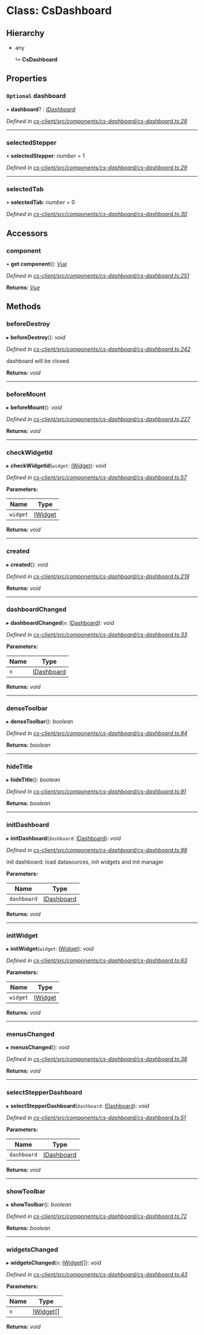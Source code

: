 # Class: CsDashboard

## Hierarchy

* any

  ↳ **CsDashboard**

## Properties

### `Optional` dashboard

• **dashboard**? : *[IDashboard](../interfaces/_cs_core_src_dashboard_dashboard_.idashboard.md)*

*Defined in [cs-client/src/components/cs-dashboard/cs-dashboard.ts:28](https://github.com/RichardHovenkamp/csnext/blob/6deb7f51/packages/cs-client/src/components/cs-dashboard/cs-dashboard.ts#L28)*

___

###  selectedStepper

• **selectedStepper**: *number* = 1

*Defined in [cs-client/src/components/cs-dashboard/cs-dashboard.ts:29](https://github.com/RichardHovenkamp/csnext/blob/6deb7f51/packages/cs-client/src/components/cs-dashboard/cs-dashboard.ts#L29)*

___

###  selectedTab

• **selectedTab**: *number* = 0

*Defined in [cs-client/src/components/cs-dashboard/cs-dashboard.ts:30](https://github.com/RichardHovenkamp/csnext/blob/6deb7f51/packages/cs-client/src/components/cs-dashboard/cs-dashboard.ts#L30)*

## Accessors

###  component

• **get component**(): *[Vue](../interfaces/_cs_client_src_index_._vue_types_vue_.vue.md)*

*Defined in [cs-client/src/components/cs-dashboard/cs-dashboard.ts:251](https://github.com/RichardHovenkamp/csnext/blob/6deb7f51/packages/cs-client/src/components/cs-dashboard/cs-dashboard.ts#L251)*

**Returns:** *[Vue](../interfaces/_cs_client_src_index_._vue_types_vue_.vue.md)*

## Methods

###  beforeDestroy

▸ **beforeDestroy**(): *void*

*Defined in [cs-client/src/components/cs-dashboard/cs-dashboard.ts:242](https://github.com/RichardHovenkamp/csnext/blob/6deb7f51/packages/cs-client/src/components/cs-dashboard/cs-dashboard.ts#L242)*

dashboard will be closed.

**Returns:** *void*

___

###  beforeMount

▸ **beforeMount**(): *void*

*Defined in [cs-client/src/components/cs-dashboard/cs-dashboard.ts:227](https://github.com/RichardHovenkamp/csnext/blob/6deb7f51/packages/cs-client/src/components/cs-dashboard/cs-dashboard.ts#L227)*

**Returns:** *void*

___

###  checkWidgetId

▸ **checkWidgetId**(`widget`: [IWidget](../interfaces/_cs_core_src_widget_widget_.iwidget.md)): *void*

*Defined in [cs-client/src/components/cs-dashboard/cs-dashboard.ts:57](https://github.com/RichardHovenkamp/csnext/blob/6deb7f51/packages/cs-client/src/components/cs-dashboard/cs-dashboard.ts#L57)*

**Parameters:**

Name | Type |
------ | ------ |
`widget` | [IWidget](../interfaces/_cs_core_src_widget_widget_.iwidget.md) |

**Returns:** *void*

___

###  created

▸ **created**(): *void*

*Defined in [cs-client/src/components/cs-dashboard/cs-dashboard.ts:219](https://github.com/RichardHovenkamp/csnext/blob/6deb7f51/packages/cs-client/src/components/cs-dashboard/cs-dashboard.ts#L219)*

**Returns:** *void*

___

###  dashboardChanged

▸ **dashboardChanged**(`n`: [IDashboard](../interfaces/_cs_core_src_dashboard_dashboard_.idashboard.md)): *void*

*Defined in [cs-client/src/components/cs-dashboard/cs-dashboard.ts:33](https://github.com/RichardHovenkamp/csnext/blob/6deb7f51/packages/cs-client/src/components/cs-dashboard/cs-dashboard.ts#L33)*

**Parameters:**

Name | Type |
------ | ------ |
`n` | [IDashboard](../interfaces/_cs_core_src_dashboard_dashboard_.idashboard.md) |

**Returns:** *void*

___

###  denseToolbar

▸ **denseToolbar**(): *boolean*

*Defined in [cs-client/src/components/cs-dashboard/cs-dashboard.ts:84](https://github.com/RichardHovenkamp/csnext/blob/6deb7f51/packages/cs-client/src/components/cs-dashboard/cs-dashboard.ts#L84)*

**Returns:** *boolean*

___

###  hideTitle

▸ **hideTitle**(): *boolean*

*Defined in [cs-client/src/components/cs-dashboard/cs-dashboard.ts:91](https://github.com/RichardHovenkamp/csnext/blob/6deb7f51/packages/cs-client/src/components/cs-dashboard/cs-dashboard.ts#L91)*

**Returns:** *boolean*

___

###  initDashboard

▸ **initDashboard**(`dashboard`: [IDashboard](../interfaces/_cs_core_src_dashboard_dashboard_.idashboard.md)): *void*

*Defined in [cs-client/src/components/cs-dashboard/cs-dashboard.ts:98](https://github.com/RichardHovenkamp/csnext/blob/6deb7f51/packages/cs-client/src/components/cs-dashboard/cs-dashboard.ts#L98)*

init dashboard: load datasources, init widgets and init manager

**Parameters:**

Name | Type |
------ | ------ |
`dashboard` | [IDashboard](../interfaces/_cs_core_src_dashboard_dashboard_.idashboard.md) |

**Returns:** *void*

___

###  initWidget

▸ **initWidget**(`widget`: [IWidget](../interfaces/_cs_core_src_widget_widget_.iwidget.md)): *void*

*Defined in [cs-client/src/components/cs-dashboard/cs-dashboard.ts:63](https://github.com/RichardHovenkamp/csnext/blob/6deb7f51/packages/cs-client/src/components/cs-dashboard/cs-dashboard.ts#L63)*

**Parameters:**

Name | Type |
------ | ------ |
`widget` | [IWidget](../interfaces/_cs_core_src_widget_widget_.iwidget.md) |

**Returns:** *void*

___

###  menusChanged

▸ **menusChanged**(): *void*

*Defined in [cs-client/src/components/cs-dashboard/cs-dashboard.ts:38](https://github.com/RichardHovenkamp/csnext/blob/6deb7f51/packages/cs-client/src/components/cs-dashboard/cs-dashboard.ts#L38)*

**Returns:** *void*

___

###  selectStepperDashboard

▸ **selectStepperDashboard**(`dashboard`: [IDashboard](../interfaces/_cs_core_src_dashboard_dashboard_.idashboard.md)): *void*

*Defined in [cs-client/src/components/cs-dashboard/cs-dashboard.ts:51](https://github.com/RichardHovenkamp/csnext/blob/6deb7f51/packages/cs-client/src/components/cs-dashboard/cs-dashboard.ts#L51)*

**Parameters:**

Name | Type |
------ | ------ |
`dashboard` | [IDashboard](../interfaces/_cs_core_src_dashboard_dashboard_.idashboard.md) |

**Returns:** *void*

___

###  showToolbar

▸ **showToolbar**(): *boolean*

*Defined in [cs-client/src/components/cs-dashboard/cs-dashboard.ts:72](https://github.com/RichardHovenkamp/csnext/blob/6deb7f51/packages/cs-client/src/components/cs-dashboard/cs-dashboard.ts#L72)*

**Returns:** *boolean*

___

###  widgetsChanged

▸ **widgetsChanged**(`n`: [IWidget](../interfaces/_cs_core_src_widget_widget_.iwidget.md)[]): *void*

*Defined in [cs-client/src/components/cs-dashboard/cs-dashboard.ts:43](https://github.com/RichardHovenkamp/csnext/blob/6deb7f51/packages/cs-client/src/components/cs-dashboard/cs-dashboard.ts#L43)*

**Parameters:**

Name | Type |
------ | ------ |
`n` | [IWidget](../interfaces/_cs_core_src_widget_widget_.iwidget.md)[] |

**Returns:** *void*
